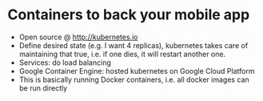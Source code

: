 # Containers to back your mobile app

 - Open source @ http://kubernetes.io
 - Define desired state (e.g. I want 4 replicas), kubernetes takes care of maintaining that true, i.e. if one dies, it will restart another one.
 - Services: do load balancing
 - Google Container Engine: hosted kubernetes on Google Cloud Platform
 - This is basically running Docker containers, i.e. all docker images can be run directly
